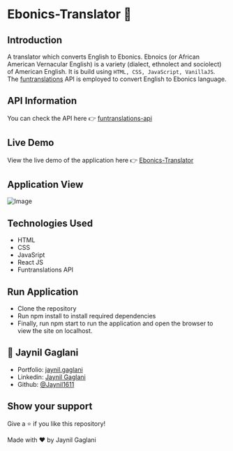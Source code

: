 # Ebonics-Translator 📝


## Introduction
A translator which converts English to Ebonics. Ebnoics (or African American Vernacular English) is a variety (dialect, ethnolect and sociolect) of American English.
It is build using `HTML, CSS, JavaScript, VanillaJS`. The [funtranslations](https://funtranslations.com/api/ebonics) API is employed to convert English to Ebonics language.

## API Information
You can check the API here 👉 [funtranslations-api](https://funtranslations.com/api/ebonics)

## Live Demo
View the live demo of the application here 👉  [Ebonics-Translator](https://jaynil-gaglani-ebonics-translator.netlify.app/)
 
 ## Application View
![Image](https://raw.githubusercontent.com/Jaynil1611/Portfolio-Website/master/images/Ebonics.PNG)
 
## Technologies Used
- HTML
- CSS
- JavaSript
- React JS
- Funtranslations API

## Run Application
- Clone the repository
- Run npm install to install required dependencies
- Finally, run npm start to run the application and open the browser to view the site on localhost.

## 👤 **Jaynil Gaglani**

- Portfolio: [jaynil.gaglani](https://bit.ly/jaynil-profile)
- Linkedin: [Jaynil Gaglani](https://www.linkedin.com/in/jaynilgaglani/)
- Github: [@Jaynil1611](https://github.com/Jaynil1611)

## Show your support
Give a ⭐️ if you like this repository!

Made with ❤️ by Jaynil Gaglani

